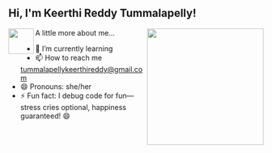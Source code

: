 <h2> Hi, I'm Keerthi Reddy Tummalapelly!</h2> <img align='left' src="https://i.pinimg.com/originals/12/4a/28/124a28d79e785967c77200d8b266a649.gif" width="50">
<img align='right' src="https://cdn.dribbble.com/users/4055494/screenshots/15215756/media/d2b66c4ca0192aa26d103448b3d1518b.gif" width="230">
</em></p>

A little more about me...

- 🌱 I’m currently learning
- 📫 How to reach me tummalapellykeerthireddy@gmail.com
- 😄 Pronouns: she/her
- ⚡ Fun fact: I debug code for fun—stress cries optional, happiness guaranteed! 😄
